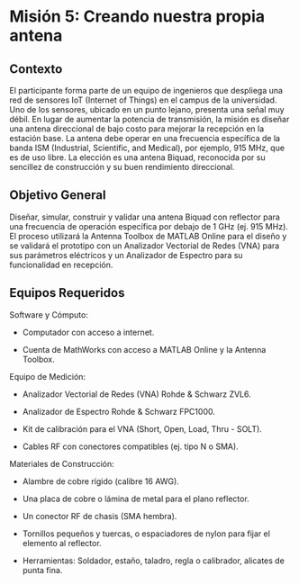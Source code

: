 # Misión 5: Creando nuestra propia antena

## Contexto
El participante forma parte de un equipo de ingenieros que despliega una red de sensores IoT (Internet of Things) en el campus de la universidad. Uno de los sensores, ubicado en un punto lejano, presenta una señal muy débil. En lugar de aumentar la potencia de transmisión, la misión es diseñar una antena direccional de bajo costo para mejorar la recepción en la estación base. La antena debe operar en una frecuencia específica de la banda ISM (Industrial, Scientific, and Medical), por ejemplo, 915 MHz, que es de uso libre. La elección es una antena Biquad, reconocida por su sencillez de construcción y su buen rendimiento direccional.

## Objetivo General
Diseñar, simular, construir y validar una antena Biquad con reflector para una frecuencia de operación específica por debajo de 1 GHz (ej. 915 MHz). El proceso utilizará la Antenna Toolbox de MATLAB Online para el diseño y se validará el prototipo con un Analizador Vectorial de Redes (VNA) para sus parámetros eléctricos y un Analizador de Espectro para su funcionalidad en recepción.

## Equipos Requeridos
Software y Cómputo:

- Computador con acceso a internet.

- Cuenta de MathWorks con acceso a MATLAB Online y la Antenna Toolbox.

Equipo de Medición:

- Analizador Vectorial de Redes (VNA) Rohde & Schwarz ZVL6.

- Analizador de Espectro Rohde & Schwarz FPC1000.

- Kit de calibración para el VNA (Short, Open, Load, Thru - SOLT).

- Cables RF con conectores compatibles (ej. tipo N o SMA).

Materiales de Construcción:

- Alambre de cobre rígido (calibre 16 AWG).

- Una placa de cobre o lámina de metal para el plano reflector.

- Un conector RF de chasis (SMA hembra).

- Tornillos pequeños y tuercas, o espaciadores de nylon para fijar el elemento al reflector.

- Herramientas: Soldador, estaño, taladro, regla o calibrador, alicates de punta fina.
